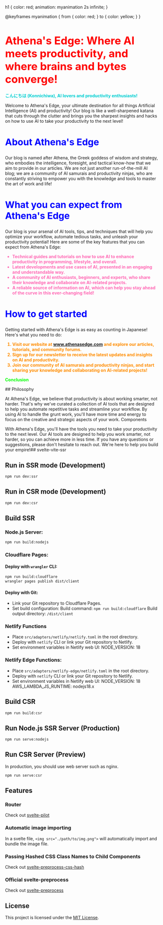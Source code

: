 h1 {
  color: red;
  animation: myanimation 2s infinite;
}

@keyframes myanimation {
  from {
    color: red;
  }
  to {
    color: yellow;
  }
}

<h1 id="identifier" class="heading1" style="color:red; font-weight:700; font-size: 35px;">Athena's Edge: Where AI meets productivity, and where brains and bytes converge!</h1>
<p style="color:#00CED1; font-weight: bold;">こんにちは (Konnichiwa), AI lovers and productivity enthusiasts!</p>
<p>Welcome to Athena's Edge, your ultimate destination for all things Artificial Intelligence (AI) and productivity! Our blog is like a well-sharpened katana that cuts through the clutter and brings you the sharpest insights and hacks on how to use AI to take your productivity to the next level!</p>
<h2 id="identifier" class="heading2" style="color:blue; font-weight:700; font-size: 30px;">About Athena's Edge</h2>
<p>Our blog is named after Athena, the Greek goddess of wisdom and strategy, who embodies the intelligence, foresight, and tactical know-how that we aim to provide in our articles. We are not just another run-of-the-mill AI blog; we are a community of AI samurais and productivity ninjas, who are constantly striving to empower you with the knowledge and tools to master the art of work and life!</p>
<h2 id="identifier" class="heading2" style="color:blue; font-weight:700; font-size: 30px;">What you can expect from Athena's Edge</h2>
<p>Our blog is your arsenal of AI tools, tips, and techniques that will help you optimize your workflow, automate tedious tasks, and unleash your productivity potential! Here are some of the key features that you can expect from Athena's Edge:</p>
<ul style="color:#FF69B4; font-weight:bold;">
    <li>Technical guides and tutorials on how to use AI to enhance productivity in programming, lifestyle, and overall.</li>
    <li>Latest developments and use cases of AI, presented in an engaging and understandable way.</li>
    <li>A community of AI enthusiasts, beginners, and experts, who share their knowledge and collaborate on AI-related projects.</li>
    <li>A reliable source of information on AI, which can help you stay ahead of the curve in this ever-changing field!</li>
</ul>
<h2 id="identifier" class="heading2" style="color:blue; font-weight:700; font-size: 30px;">How to get started</h2>
<p>Getting started with Athena's Edge is as easy as counting in Japanese! Here's what you need to do:</p>
<ol style="color:#FF8C00; font-weight:bold;">
    <li>Visit our website at <a href="www.athenasedge.com" target="_blank">www.athenasedge.com</a> and explore our articles, tutorials, and community forums.</li>
    <li>Sign up for our newsletter to receive the latest updates and insights on AI and productivity.</li>
    <li>Join our community of AI samurais and productivity ninjas, and start sharing your knowledge and collaborating on AI-related projects!</li>
</ol>
<p style="color:#00FF00; font-weight: bold;">Conclusion</p>## Philosophy

At Athena's Edge, we believe that productivity is about working smarter, not harder. That's why we've curated a collection of AI tools that are designed to help you automate repetitive tasks and streamline your workflow. By using AI to handle the grunt work, you'll have more time and energy to focus on the creative and strategic aspects of your work.
Components

With Athena's Edge, you'll have the tools you need to take your productivity to the next level. Our AI tools are designed to help you work smarter, not harder, so you can achieve more in less time. If you have any questions or suggestions, please don't hesitate to reach out. We're here to help you build your empire!## svelte-vite-ssr

## Run in SSR mode (Development)
```sh
npm run dev:ssr
```

## Run in CSR mode (Development)
```sh
npm run dev:csr
```

## Build SSR

### Node.js Server:
```sh
npm run build:nodejs
```

### Cloudflare Pages:
#### Deploy with `wrangler` CLI:
```sh
npm run build:cloudflare
wrangler pages publish dist/client
```

#### Deploy with Git:
* Link your Git repository to Cloudflare Pages.
* Set build configuration:
  Build command: `npm run build:cloudflare`
  Build output directory: `/dist/client`

### Netlify Functions
* Place `src/adapters/netlify/netlify.toml` in the root directory.
* Deploy with `netlify` CLI or link your Git repository to Netlify.
* Set environment variables in Netlify web UI:
  NODE_VERSION: 18

### Netlify Edge Functions:
* Place `src/adapters/netlify-edge/netlify.toml` in the root directory.
* Deploy with `netlify` CLI or link your Git repository to Netlify.
* Set environment variables in Netlify web UI:
  NODE_VERSION: 18
  AWS_LAMBDA_JS_RUNTIME: nodejs18.x

## Build CSR
```sh
npm run build:csr
```

## Run Node.js SSR Server (Production)
```sh
npm run serve:nodejs
```

## Run CSR Server (Preview)
In production, you should use web server such as nginx.

```sh
npm run serve:csr
```

## Features

### Router
Check out [svelte-pilot](https://github.com/jiangfengming/svelte-pilot)

### Automatic image importing
In a svelte file, `<img src="./path/to/img.png">` will automatically import and bundle the image file.

### Passing Hashed CSS Class Names to Child Components
Check out [svelte-preprocess-css-hash](https://github.com/jiangfengming/svelte-preprocess-css-hash)

### Official svelte-preprocess
Check out [svelte-preprocess](https://github.com/sveltejs/svelte-preprocess)

## License
This project is licensed under the [MIT License](LICENSE).

